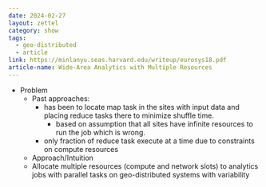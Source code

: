 ```yaml
---
date: 2024-02-27
layout: zettel
category: show
tags:
  - geo-distributed
  - article
link: https://minlanyu.seas.harvard.edu/writeup/eurosys18.pdf
article-name: Wide-Area Analytics with Multiple Resources
---
```


- Problem
	- Past approaches:
		- has been to locate map task in the sites with input data and placing reduce tasks there to minimize shuffle time.
			- based on assumption that all sites have infinite resources to run the job which is wrong.
		- only fraction of reduce task execute at a time due to constraints on compute resources
	- Approach/Intuition
	- Allocate multiple resources (compute and network slots) to analytics jobs with parallel tasks on geo-distributed systems with variability